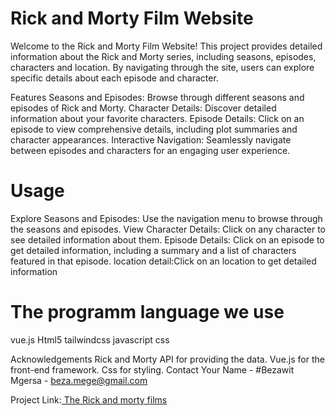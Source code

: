 # Rick and Morty Film Website
Welcome to the Rick and Morty Film Website! This project provides detailed information about the Rick and Morty series, including seasons, episodes, characters and location. By navigating through the site, users can explore specific details about each episode and character.

Features
Seasons and Episodes: Browse through different seasons and episodes of Rick and Morty.
Character Details: Discover detailed information about your favorite characters.
Episode Details: Click on an episode to view comprehensive details, including plot summaries and character appearances.
Interactive Navigation: Seamlessly navigate between episodes and characters for an engaging user experience.
# Usage
Explore Seasons and Episodes: Use the navigation menu to browse through the seasons and episodes.
View Character Details: Click on any character to see detailed information about them.
Episode Details: Click on an episode to get detailed information, including a summary and a list of characters featured in that episode.
location detail:Click on an location to get detailed information
# The programm language we use
vue.js
Html5
tailwindcss
javascript
css

Acknowledgements
Rick and Morty API for providing the data.
Vue.js for the front-end framework.
Css for styling.
Contact
Your Name - #Bezawit Mgersa - beza.mege@gmail.com

Project Link:[ The Rick and morty films](https://rick-and-morty-film-website.netlify.app)

